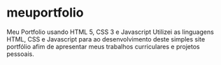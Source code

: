 # meuportfolio
 Meu Portfolio usando HTML 5, CSS 3 e Javascript
 Utilizei as linguagens HTML, CSS e Javascript para ao desenvolvimento deste simples site portfólio
 afim de apresentar meus trabalhos curriculares e projetos pessoais.
